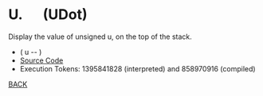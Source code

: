 # U. &emsp; (UDot)
Display the value of unsigned u, on the top of the stack.
* ( u -- )
* [Source Code](../words/core/UDot.cs)
* Execution Tokens: 1395841828 (interpreted) and 858970916 (compiled)


[BACK](builtins.md#UDot)
